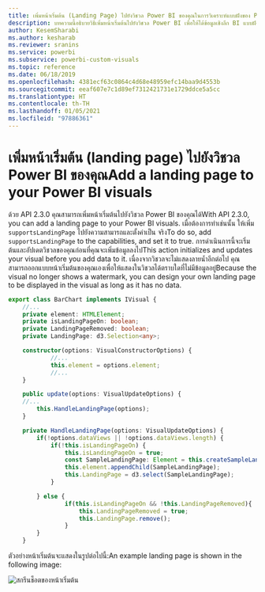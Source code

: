 ```yaml
---
title: เพิ่มหน้าเริ่มต้น (Landing Page) ไปยังวิชวล Power BI ของคุณในการวิเคราะห์แบบฝังของ Power BI สำหรับข้อมูลเชิงลึก BI แบบฝังที่ดีขึ้น
description: บทความนี้อธิบายวิธีเพิ่มหน้าเริ่มต้นไปยังวิชวล Power BI เพื่อให้ได้ข้อมูลเชิงลึก BI แบบฝังที่ดีขึ้นโดยใช้การวิเคราะห์แบบฝังตัวของ Power BI
author: KesemSharabi
ms.author: kesharab
ms.reviewer: sranins
ms.service: powerbi
ms.subservice: powerbi-custom-visuals
ms.topic: reference
ms.date: 06/18/2019
ms.openlocfilehash: 4381ecf63c0864c4d68e48959efc14baa9d4553b
ms.sourcegitcommit: eeaf607e7c1d89ef7312421731e1729ddce5a5cc
ms.translationtype: HT
ms.contentlocale: th-TH
ms.lasthandoff: 01/05/2021
ms.locfileid: "97886361"
---
```

# <a name="add-a-landing-page-to-your-power-bi-visuals"></a><span data-ttu-id="5530f-104">เพิ่มหน้าเริ่มต้น (landing page) ไปยังวิชวล Power BI ของคุณ</span><span class="sxs-lookup"><span data-stu-id="5530f-104">Add a landing page to your Power BI visuals</span></span>

<span data-ttu-id="5530f-105">ด้วย API 2.3.0 คุณสามารถเพิ่มหน้าเริ่มต้นไปยังวิชวล Power BI ของคุณได้</span><span class="sxs-lookup"><span data-stu-id="5530f-105">With API 2.3.0, you can add a landing page to your Power BI visuals.</span></span> <span data-ttu-id="5530f-106">เมื่อต้องการทำเช่นนั้น ให้เพิ่ม `supportsLandingPage` ไปยังความสามารถและตั้งค่าเป็น จริง</span><span class="sxs-lookup"><span data-stu-id="5530f-106">To do so, add `supportsLandingPage` to the capabilities, and set it to true.</span></span> <span data-ttu-id="5530f-107">การดำเนินการนี้จะเริ่มต้นและอัปเดตวิชวลของคุณก่อนที่คุณจะเพิ่มข้อมูลลงไป</span><span class="sxs-lookup"><span data-stu-id="5530f-107">This action initializes and updates your visual before you add data to it.</span></span> <span data-ttu-id="5530f-108">เนื่องจากวิชวลจะไม่แสดงลายน้ำอีกต่อไป คุณสามารถออกแบบหน้าเริ่มต้นของคุณเองเพื่อให้แสดงในวิชวลได้ตราบใดที่ไม่มีข้อมูลอยู่</span><span class="sxs-lookup"><span data-stu-id="5530f-108">Because the visual no longer shows a watermark, you can design your own landing page to be displayed in the visual as long as it has no data.</span></span>

```typescript
export class BarChart implements IVisual {
    //...
    private element: HTMLElement;
    private isLandingPageOn: boolean;
    private LandingPageRemoved: boolean;
    private LandingPage: d3.Selection<any>;

    constructor(options: VisualConstructorOptions) {
            //...
            this.element = options.element;
            //...
    }

    public update(options: VisualUpdateOptions) {
    //...
        this.HandleLandingPage(options);
    }

    private HandleLandingPage(options: VisualUpdateOptions) {
        if(!options.dataViews || !options.dataViews.length) {
            if(!this.isLandingPageOn) {
                this.isLandingPageOn = true;
                const SampleLandingPage: Element = this.createSampleLandingPage(); //create a landing page
                this.element.appendChild(SampleLandingPage);
                this.LandingPage = d3.select(SampleLandingPage);
            }

        } else {
                if(this.isLandingPageOn && !this.LandingPageRemoved){
                    this.LandingPageRemoved = true;
                    this.LandingPage.remove();
                }
        }
    }
```

<span data-ttu-id="5530f-109">ตัวอย่างหน้าเริ่มต้นจะแสดงในรูปต่อไปนี้:</span><span class="sxs-lookup"><span data-stu-id="5530f-109">An example landing page is shown in the following image:</span></span>

![สกรีนช็อตของหน้าเริ่มต้น](media/landing-page/app-landing-page.png)
